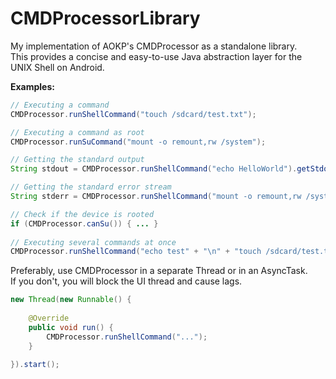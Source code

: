 CMDProcessorLibrary
===================

My implementation of AOKP's CMDProcessor as a standalone library.  
This provides a concise and easy-to-use Java abstraction layer for the UNIX Shell on Android.


__Examples:__
```java
// Executing a command
CMDProcessor.runShellCommand("touch /sdcard/test.txt");

// Executing a command as root
CMDProcessor.runSuCommand("mount -o remount,rw /system");

// Getting the standard output
String stdout = CMDProcessor.runShellCommand("echo HelloWorld").getStdout().toString(); //stdout == "HelloWorld"

// Getting the standard error stream
String stderr = CMDProcessor.runShellCommand("mount -o remount,rw /system").getStderr; //stderr = "mount: permission denied (are you root?)" 

// Check if the device is rooted
if (CMDProcessor.canSu()) { ... }
    
// Executing several commands at once
CMDProcessor.runShellCommand("echo test" + "\n" + "touch /sdcard/test.txt" + "\n" + "ls -n");

```
  
  
Preferably, use CMDProcessor in a separate Thread or in an AsyncTask.  
If you don't, you will block the UI thread and cause lags.
```java
new Thread(new Runnable() {
			
	@Override
	public void run() {
		CMDProcessor.runShellCommand("...");		
	}
	
}).start();
